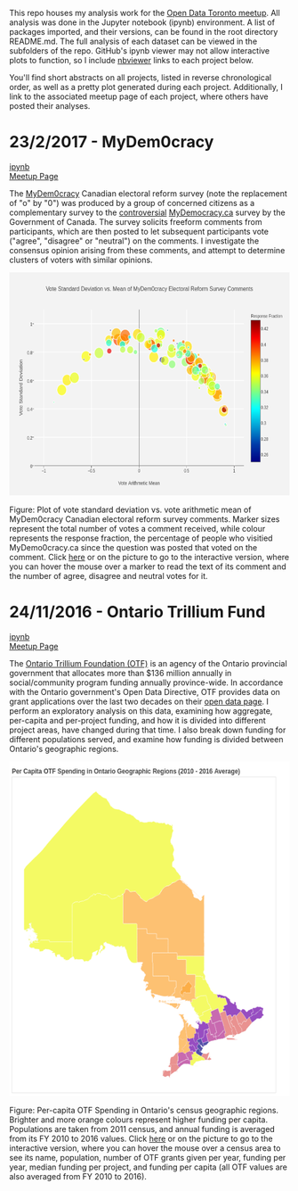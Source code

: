 This repo houses my analysis work for the [Open Data Toronto meetup](https://www.meetup.com/opentoronto/).  All analysis was done in the Jupyter notebook (ipynb) environment.  A list of packages imported, and their versions, can be found in the root directory README.md.  The full analysis of each dataset can be viewed in the subfolders of the repo.  GitHub's ipynb viewer may not allow interactive plots to function, so I include [nbviewer](https://nbviewer.jupyter.org/) links to each project below.

You'll find short abstracts on all projects, listed in reverse chronological order, as well as a pretty plot generated during each project.  Additionally, I link to the associated meetup page of each project, where others have posted their analyses.

<h1>23/2/2017 - MyDem0cracy</h1>

[ipynb](https://nbviewer.jupyter.org/github/cczhu/OpenDataToronto/blob/master/MyDem0cracy/MyDemocracy%20%28Open%20Data%20Toronto%202017-2-23%29.ipynb)<br/>
[Meetup Page](https://www.meetup.com/opentoronto/events/236673506/)

The [MyDem0cracy](https://mydem0cracy.ca/) Canadian electoral reform survey (note the replacement of "o" by "0") was produced by a group of concerned citizens as a complementary survey to the [controversial](http://www.cbc.ca/news/politics/mydemocracy-survey-results-electoral-reform-1.3950671) [MyDemocracy.ca](http://news.gc.ca/web/article-en.do?nid=1165179) survey by the Government of Canada.  The survey solicits freeform comments from participants, which are then posted to let subsequent participants vote ("agree", "disagree" or "neutral") on the comments.  I investigate the consensus opinion arising from these comments, and attempt to determine clusters of voters with similar opinions.

<p align="center">
    <a href="images/mydem0cracy_stdevvsmean.html">
    <img border="0" alt="OTF" src="images/mydem0cracy.png" width="600" height="400">
    </a>
</p>

Figure: Plot of vote standard deviation vs. vote arithmetic mean of MyDem0cracy Canadian electoral reform survey comments. Marker sizes represent the total number of votes a comment received, while colour represents the response fraction, the percentage of people who visitied MyDemo0cracy.ca since the question was posted that voted on the comment.  Click [here](images/mydem0cracy_stdevvsmean.html) or on the picture to go to the interactive version, where you can hover the mouse over a marker to read the text of its comment and the number of agree, disagree and neutral votes for it.

<h1>24/11/2016 - Ontario Trillium Fund</h1>

[ipynb](https://github.com/cczhu/OpenDataToronto/blob/master/OTF/Ontario%20Trillium%20Foundation%20Grants%20(Open%20Data%20Toronto%202016-11-24).ipynb)<br/>
[Meetup Page](https://www.meetup.com/opentoronto/events/235293778/)

The [Ontario Trillium Foundation (OTF)](http://www.otf.ca/) is an agency of the Ontario provincial government that allocates more than $136 million annually in social/community program funding annually province-wide.  In accordance with the Ontario government's Open Data Directive, OTF provides data on grant applications over the last two decades on their [open data page](http://www.otf.ca/open).  I perform an exploratory analysis on this data, examining how aggregate, per-capita and per-project funding, and how it is divided into different project areas, have changed during that time.  I also break down funding for different populations served, and examine how funding is divided between Ontario's geographic regions.

<p align="center">
    <a href="images/otf_ontario.html">
    <img border="0" alt="OTF" src="images/otf_ontario.png" width="600" height="600">
    </a>
</p>

Figure: Per-capita OTF Spending in Ontario's census geographic regions.  Brighter and more orange colours represent higher funding per capita.  Populations are taken from 2011 census, and annual funding is averaged from its FY 2010 to 2016 values.  Click [here](images/otf_ontario.html) or on the picture to go to the interactive version, where you can hover the mouse over a census area to see its name, population, number of OTF grants given per year, funding per year, median funding per project, and funding per capita (all OTF values are also averaged from FY 2010 to 2016).
